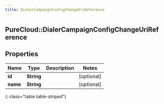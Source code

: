 ```yaml
---
title: DialerCampaignConfigChangeUriReference
---
```

## PureCloud::DialerCampaignConfigChangeUriReference

## Properties

|Name | Type | Description | Notes|
|------------ | ------------- | ------------- | -------------|
| **id** | **String** |  | [optional] |
| **name** | **String** |  | [optional] |
{: class="table table-striped"}


